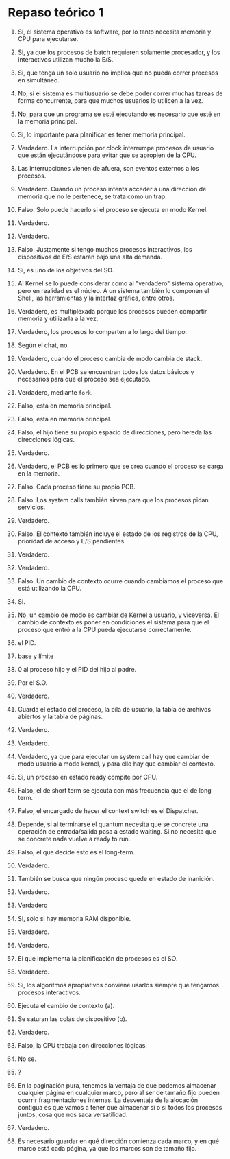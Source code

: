 # Repaso teórico 1

1. Si, el sistema operativo es software, por lo tanto necesita memoria
   y CPU para ejecutarse.

2. Si, ya que los procesos de batch requieren solamente procesador, y
   los interactivos utilizan mucho la E/S.

3. Si, que tenga un solo usuario no implica que no pueda correr procesos en simultáneo.

4. No, si el sistema es multiusuario se debe poder correr muchas tareas de forma concurrente, para que muchos usuarios lo utilicen a la vez.

5. No, para que un programa se esté ejecutando es necesario que esté en la memoria principal.

6. Si, lo importante para planificar es tener memoria principal.

7. Verdadero. La interrupción por clock interrumpe procesos de usuario que están ejecutándose para evitar que se apropien de la CPU.

8. Las interrupciones vienen de afuera, son eventos externos a los procesos.

9. Verdadero. Cuando un proceso intenta acceder a una dirección de memoria que no le pertenece, se trata como un trap.

10. Falso. Solo puede hacerlo si el proceso se ejecuta en modo Kernel.

11. Verdadero.

12. Verdadero.

13. Falso. Justamente si tengo muchos procesos interactivos, los dispositivos de E/S estarán bajo una alta demanda.

14. Si, es uno de los objetivos del SO.

15. Al Kernel se lo puede considerar como al "verdadero" sistema operativo, pero en realidad es el núcleo. A un sistema también lo componen el Shell, las herramientas y la interfaz gráfica, entre otros.

16. Verdadero, es multiplexada porque los procesos pueden compartir memoria y utilizarla a la vez.

17. Verdadero, los procesos lo comparten a lo largo del tiempo.

18. Según el chat, no.

19. Verdadero, cuando el proceso cambia de modo cambia de stack.

20. Verdadero. En el PCB se encuentran todos los datos básicos y necesarios para que el proceso sea ejecutado.

21. Verdadero, mediante `fork`.

22. Falso, está en memoria principal.

23. Falso, está en memoria principal.

24. Falso, el hijo tiene su propio espacio de direcciones, pero hereda las direcciones lógicas.

25. Verdadero.

26. Verdadero, el PCB es lo primero que se crea cuando el proceso se carga en la memoria.

27. Falso. Cada proceso tiene su propio PCB.

28. Falso. Los system calls también sirven para que los procesos pidan servicios.

29. Verdadero.

30. Falso. El contexto también incluye el estado de los registros de la CPU, prioridad de acceso y E/S pendientes.

31. Verdadero.

32. Verdadero.

33. Falso. Un cambio de contexto ocurre cuando cambiamos el proceso que está utilizando la CPU.

34. Si.

35. No, un cambio de modo es cambiar de Kernel a usuario, y viceversa. El cambio de contexto es poner en condiciones el sistema para que el proceso que entró a la CPU pueda ejecutarse correctamente.

36. el PID.

37. base y límite

38. 0 al proceso hijo y el PID del hijo al padre.

39. Por el S.O.

40. Verdadero.

41. Guarda el estado del proceso, la pila de usuario, la tabla de archivos abiertos y la tabla de páginas.

42. Verdadero.

43. Verdadero.

44. Verdadero, ya que para ejecutar un system call hay que cambiar de modo usuario a modo kernel, y para ello hay que cambiar el contexto.

45. Si, un proceso en estado ready compite por CPU.

46. Falso, el de short term se ejecuta con más frecuencia que el de long term.

47. Falso, el encargado de hacer el context switch es el Dispatcher.

48. Depende, si al terminarse el quantum necesita que se concrete una operación de entrada/salida pasa a estado waiting. Si no necesita que se concrete nada vuelve a ready to run.

49. Falso, el que decide esto es el long-term.

50. Verdadero.

51. También se busca que ningún proceso quede en estado de inanición.

52. Verdadero.

53. Verdadero

54. Si, solo si hay memoria RAM disponible.

55. Verdadero.

56. Verdadero.

57. El que implementa la planificación de procesos es el SO.

58. Verdadero.

59. Si, los algoritmos apropiativos conviene usarlos siempre que tengamos procesos interactivos.

60. Ejecuta el cambio de contexto (a).

61. Se saturan las colas de dispositivo (b).

62. Verdadero.

63. Falso, la CPU trabaja con direcciones lógicas.

64. No se.

65. ?

66. En la paginación pura, tenemos la ventaja de que podemos almacenar cualquier página en cualquier marco, pero al ser de tamaño fijo pueden ocurrir fragmentaciones internas. La desventaja de la alocación contigua es que vamos a tener que almacenar si o si todos los procesos juntos, cosa que nos saca versatilidad.

67. Verdadero.

68. Es necesario guardar en qué dirección comienza cada marco, y en qué marco está cada página, ya que los marcos son de tamaño fijo.
